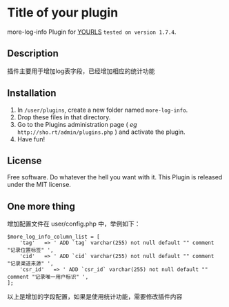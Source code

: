 Title of your plugin
====================

more-log-info Plugin for [YOURLS](http://yourls.org) `tested on version 1.7.4`. 


Description
-----------
插件主要用于增加log表字段，已经增加相应的统计功能

Installation
------------
1. In `/user/plugins`, create a new folder named `more-log-info`.
2. Drop these files in that directory.
3. Go to the Plugins administration page ( *eg* `http://sho.rt/admin/plugins.php` ) and activate the plugin.
4. Have fun!

License
-------
Free software. Do whatever the hell you want with it.
This Plugin is released under the MIT license.

One more thing
--------------

增加配置文件在 user/config.php 中，举例如下：

```
$more_log_info_column_list = [
    'tag'   => ' ADD `tag` varchar(255) not null default "" comment "记录位置标签" ',
    'cid'   => ' ADD `cid` varchar(255) not null default "" comment "记录渠道来源" ',
    'csr_id'   => ' ADD `csr_id` varchar(255) not null default "" comment "记录唯一用户标识" ',
];
```
以上是增加的字段配置，如果是使用统计功能，需要修改插件内容
